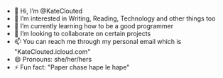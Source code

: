 - 👋 Hi, I’m @KateClouted
- 👀 I’m interested in Writing, Reading, Technology and other things too
- 🌱 I’m currently learning how to be a good programmer
- 💞️ I’m looking to collaborate on certain projects 
- 📫 You can reach me through my personal email which is "KateClouted.icloud.com"
- 😄 Pronouns: she/her/hers
- ⚡ Fun fact: "Paper chase hape le hape"

<!---
KateClouted/KateClouted is a ✨ special ✨ repository because its `README.md` (this file) appears on your GitHub profile.
You can click the Preview link to take a look at your changes.
--->
